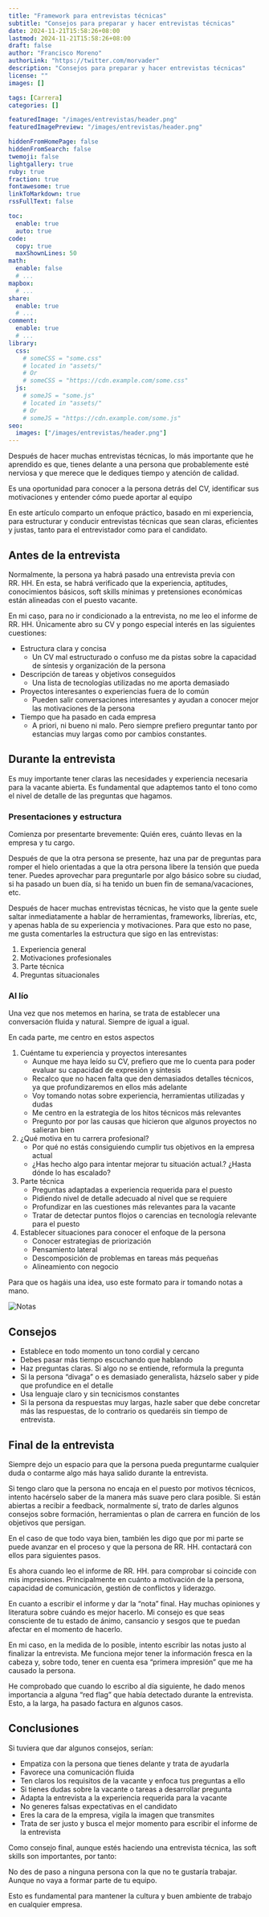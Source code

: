 ```yaml
---
title: "Framework para entrevistas técnicas"
subtitle: "Consejos para preparar y hacer entrevistas técnicas"
date: 2024-11-21T15:58:26+08:00
lastmod: 2024-11-21T15:58:26+08:00
draft: false
author: "Francisco Moreno"
authorLink: "https://twitter.com/morvader"
description: "Consejos para preparar y hacer entrevistas técnicas"
license: ""
images: []

tags: [Carrera]
categories: []

featuredImage: "/images/entrevistas/header.png"
featuredImagePreview: "/images/entrevistas/header.png"

hiddenFromHomePage: false
hiddenFromSearch: false
twemoji: false
lightgallery: true
ruby: true
fraction: true
fontawesome: true
linkToMarkdown: true
rssFullText: false

toc:
  enable: true
  auto: true
code:
  copy: true
  maxShownLines: 50
math:
  enable: false
  # ...
mapbox:
  # ...
share:
  enable: true
  # ...
comment:
  enable: true
  # ...
library:
  css:
    # someCSS = "some.css"
    # located in "assets/"
    # Or
    # someCSS = "https://cdn.example.com/some.css"
  js:
    # someJS = "some.js"
    # located in "assets/"
    # Or
    # someJS = "https://cdn.example.com/some.js"
seo:
  images: ["/images/entrevistas/header.png"]
---
```

<!--more-->

Después de hacer muchas entrevistas técnicas, lo más importante que he aprendido es que, tienes delante a una persona que probablemente esté nerviosa y que merece que le dediques tiempo y atención de calidad.

Es una oportunidad para conocer a la persona detrás del CV, identificar sus motivaciones y entender cómo puede aportar al equipo

En este artículo comparto un enfoque práctico, basado en mi experiencia, para estructurar y conducir entrevistas técnicas que sean claras, eficientes y justas, tanto para el entrevistador como para el candidato.

## Antes de la entrevista

Normalmente, la persona ya habrá pasado una entrevista previa con RR. HH. En esta, se habrá verificado que la experiencia, aptitudes, conocimientos básicos, soft skills mínimas y pretensiones económicas están alineadas con el puesto vacante.

En mi caso, para no ir condicionado a la entrevista, no me leo el informe de RR. HH. Únicamente abro su CV y pongo especial interés en las siguientes cuestiones:

- Estructura clara y concisa
  - Un CV mal estructurado o confuso me da pistas sobre la capacidad de síntesis y organización de la persona
- Descripción de tareas y objetivos conseguidos
  - Una lista de tecnologías utilizadas no me aporta demasiado
- Proyectos interesantes o experiencias fuera de lo común
  - Pueden salir conversaciones interesantes y ayudan a conocer mejor las motivaciones de la persona
- Tiempo que ha pasado en cada empresa
  - A priori, ni bueno ni malo. Pero siempre prefiero preguntar tanto por estancias muy largas como por cambios constantes.

## Durante la entrevista

Es muy importante tener claras las necesidades y experiencia necesaria para la vacante abierta. Es fundamental que adaptemos tanto el tono como el nivel de detalle de las preguntas que hagamos.

### Presentaciones y estructura

Comienza por presentarte brevemente: Quién eres, cuánto llevas en la empresa y tu cargo.

Después de que la otra persona se presente, haz una par de preguntas para romper el hielo orientadas a que la otra persona libere la tensión que pueda tener. Puedes aprovechar para preguntarle por algo básico sobre su ciudad, si ha pasado un buen día, si ha tenido un buen fin de semana/vacaciones, etc.

Después de hacer muchas entrevistas técnicas, he visto que la gente suele saltar inmediatamente a hablar de herramientas, frameworks, librerías, etc, y apenas habla de su experiencia y motivaciones. Para que esto no pase, me gusta comentarles la estructura que sigo en las entrevistas:

1. Experiencia general
2. Motivaciones profesionales
3. Parte técnica
4. Preguntas situacionales

### Al lío

Una vez que nos metemos en harina, se trata de establecer una conversación fluida y natural. Siempre de igual a igual.

En cada parte, me centro en estos aspectos

1. Cuéntame tu experiencia y proyectos interesantes
    - Aunque me haya leído su CV, prefiero que me lo cuenta para poder evaluar su capacidad de expresión y síntesis
    - Recalco que no hacen falta que den demasiados detalles técnicos, ya que profundizaremos en ellos más adelante
    - Voy tomando notas sobre experiencia, herramientas utilizadas y dudas
    - Me centro en la estrategia de los hitos técnicos más relevantes
    - Pregunto por por las causas que hicieron que algunos proyectos no salieran bien
2. ¿Qué motiva en tu carrera profesional?
    - Por qué no estás consiguiendo cumplir tus objetivos en la empresa actual
    - ¿Has hecho algo para intentar mejorar tu situación actual.? ¿Hasta dónde lo has escalado?
3. Parte técnica
    - Preguntas adaptadas a experiencia requerida para el puesto
    - Pidiendo nivel de detalle adecuado al nivel que se requiere
    - Profundizar en las cuestiones más relevantes para la vacante
    - Tratar de detectar puntos flojos o carencias en tecnología relevante para el puesto
4. Establecer situaciones para conocer el enfoque de la persona
    - Conocer estrategias de priorización
    - Pensamiento lateral
    - Descomposición de problemas en tareas más pequeñas
    - Alineamiento con negocio

Para que os hagáis una idea, uso este formato para ir tomando notas a mano.

![Notas](/images/entrevistas/entrevista.png)

## Consejos

- Establece en todo momento un tono cordial y cercano
- Debes pasar más tiempo escuchando que hablando
- Haz preguntas claras. Si algo no se entiende, reformula la pregunta
- Si la persona “divaga” o es demasiado generalista, házselo saber y pide que profundice en el detalle
- Usa lenguaje claro y sin tecnicismos constantes
- Si la persona da respuestas muy largas, hazle saber que debe concretar más las respuestas, de lo contrario os quedaréis sin tiempo de entrevista.

## Final de la entrevista

Siempre dejo un espacio para que la persona pueda preguntarme cualquier duda o contarme algo más haya salido durante la entrevista.

Si tengo claro que la persona no encaja en el puesto por motivos técnicos, intento hacérselo saber de la manera más suave pero clara posible. Si están abiertas a recibir a feedback, normalmente sí, trato de darles algunos consejos sobre formación, herramientas o plan de carrera en función de los objetivos que persigan.

En el caso de que todo vaya bien, también les digo que por mi parte se puede avanzar en el proceso y que la persona de RR. HH. contactará con ellos para siguientes pasos.

Es ahora cuando leo el informe de RR. HH. para comprobar si coincide con mis impresiones. Principalmente en cuánto a motivación de la persona, capacidad de comunicación, gestión de conflictos y liderazgo.

En cuanto a escribir el informe y dar la “nota” final. Hay muchas opiniones y literatura sobre cuándo es mejor hacerlo. Mi consejo es que seas consciente de tu estado de ánimo, cansancio y sesgos que te puedan afectar en el momento de hacerlo.

En mi caso, en la medida de lo posible, intento escribir las notas justo al finalizar la entrevista. Me funciona mejor tener la información fresca en la cabeza y, sobre todo, tener en cuenta esa “primera impresión” que me ha causado la persona.

He comprobado que cuando lo escribo al día siguiente, he dado menos importancia a alguna “red flag” que había detectado durante la entrevista. Esto, a la larga, ha pasado factura en algunos casos.

## Conclusiones

Si tuviera que dar algunos consejos, serían:

- Empatiza con la persona que tienes delante y trata de ayudarla
- Favorece una comunicación fluida
- Ten claros los requisitos de la vacante y enfoca tus preguntas a ello
- Si tienes dudas sobre la vacante o tareas a desarrollar pregunta
- Adapta la entrevista a la experiencia requerida para la vacante
- No generes falsas expectativas en el candidato
- Eres la cara de la empresa, vigila la imagen que transmites
- Trata de ser justo y busca el mejor momento para escribir el informe de la entrevista

Como consejo final, aunque estés haciendo una entrevista técnica, las soft skills son importantes, por tanto:

No des de paso a ninguna persona con la que no te gustaría trabajar. Aunque no vaya a formar parte de tu equipo.

Esto es fundamental para mantener la cultura y buen ambiente de trabajo en cualquier empresa.

